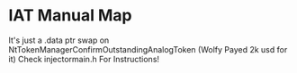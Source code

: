 # IAT Manual Map
It's just a .data ptr swap on NtTokenManagerConfirmOutstandingAnalogToken (Wolfy Payed 2k usd for it) 
Check injectormain.h For Instructions! 
